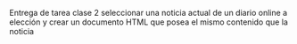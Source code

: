 Entrega de tarea clase 2 seleccionar una noticia actual de un diario online a elección y crear un documento HTML que posea el mismo contenido que la noticia